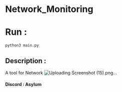 # Network_Monitoring
# Run : 

```
python3 main.py
```
## Description :
A tool for Network
![Uploading Screenshot (15).png…]()


#### Discord : Asylum

